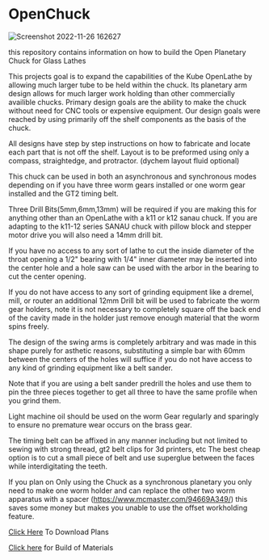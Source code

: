 # OpenChuck
![Screenshot 2022-11-26 162627](https://user-images.githubusercontent.com/19700700/205671202-df6cedcb-dadb-447a-9b17-1250a2d4ce04.png)

this repository contains information on how to build the Open Planetary Chuck for Glass Lathes

This projects goal is to expand the capabilities of the Kube OpenLathe by allowing much larger tube to be held within the chuck.
Its planetary arm design allows for much larger work holding than other commercially availible chucks.
Primary design goals are the ability to make the chuck without need for CNC tools or expensive equipment.
Our design goals were reached by using primarily off the shelf components as the basis of the chuck.

All designs have step by step instructions on how to fabricate and locate each part that is not off the shelf.
Layout is to be preformed using only a compass, straightedge, and protractor. (dychem layout fluid optional)

This chuck can be used in both an asynchronous and synchronous modes depending on if you have three worm gears installed or one worm gear
installed and the GT2 timing belt.

Three Drill Bits(5mm,6mm,13mm) will be required if you are making this for anything other than an OpenLathe with a k11 or k12 sanau chuck.
If you are adapting to the k11-12 series SANAU chuck with pillow block and stepper motor drive you will also need a 14mm drill bit.

If you have no access to any sort of lathe to cut the inside diameter of the throat opening a 1/2" bearing with 1/4" inner diameter may be 
inserted into the center hole and a hole saw can be used with the arbor in the bearing to cut the center opening.

If you do not have access to any sort of grinding equipment like a dremel, mill, or router an additional 12mm Drill bit will be used 
to fabricate the worm gear holders, note it is not necessary to completely square off the back end of the cavity made in the holder
just remove enough material that the worm spins freely.

The design of the swing arms is completely arbitrary and was made in this shape purely for asthetic reasons, substituting a simple bar 
with 60mm between the centers of the holes will suffice if you do not have access to any kind of grinding equipment like a belt sander.

Note that if you are using a belt sander predrill the holes and use them to pin the three pieces together to get all three
to have the same profile when you grind them.

Light machine oil should be used on the worm Gear regularly and sparingly to ensure no premature wear occurs on the brass gear.

The timing belt can be affixed in any manner including but not limited to sewing with strong thread, gt2 belt clips for 3d printers, etc
The best cheap option is to cut a small piece of belt and use superglue between the faces while interdigitating the teeth.

If you plan on Only using the Chuck as a synchronous planetary you only need to make one worm holder and can replace the other two worm apparatus with 
a spacer (https://www.mcmaster.com/94669A349/) this saves some money but makes you unable to use the offset workholding feature.

[Click Here](https://github.com/amasarac/OpenChuck/archive/refs/heads/main.zip) To Download Plans

[Click here](https://htmlpreview.github.io/?https://github.com/amasarac/OpenChuck/blob/main/Sheet1.html) for Build of Materials
